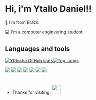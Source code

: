 
# Hi, i'm Ytallo Daniel!!


:house_with_garden: I’m from Brazil.

:computer: I'm a computer engineering student.



## Languages and tools
[![YtRocha GitHub stats](https://github-readme-stats.vercel.app/api?username=YtRocha&theme=midnight-purple&show_icons=true&border_radius=20&border_color&count_private=true)](https://github.com/YtRocha/github-readme-stats)[![Top Langs](https://github-readme-stats.vercel.app/api/top-langs/?username=YtRocha&layout=compact&theme=midnight-purple&show_icons=true&border_radius=20&count_private=true&hide_border=false&border_color=purple)](https://github.com/YtRocha/github-readme-stats)


<code><img src="https://img.shields.io/badge/Python-FFD43B?style=for-the-badge&logo=python&logoColor=darkgreen"></code>
<code><img src="https://img.shields.io/badge/C-00599C?style=for-the-badge&logo=c&logoColor=white"></code>
<code><img src="https://img.shields.io/badge/Java-ED8B00?style=for-the-badge&logo=java&logoColor=white"></code>
<code><img src="https://img.shields.io/badge/Haskell-5D4F85?style=for-the-badge&logo=haskell&logoColor=white"></code>
<code><img src="https://img.shields.io/badge/MySQL-00000F?style=for-the-badge&logo=mysql&logoColor=white"></code>
<code><img src="https://img.shields.io/badge/Ubuntu-E95420?style=for-the-badge&logo=ubuntu&logoColor=white"></code>
<code><img src="https://img.shields.io/badge/Windows-0078D6?style=for-the-badge&logo=windows&logoColor=white"></code>
#
- Thanks for visiting. <img src=https://github.com/TheDudeThatCode/TheDudeThatCode/blob/master/Assets/gandalf_parrot.gif width="30"> 


